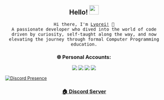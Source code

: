 <h2 align="center">Hello! <img src="https://raw.githubusercontent.com/MartinHeinz/MartinHeinz/master/wave.gif" width="30px"></h2>
<p align="center">
<samp>
Hi there, I'm <a href="https://github.com/lyorei">Lyorei!</a> 🚀<br>
A passionate developer who dived into the world of code driven by curiosity, self-taught along the way, and now elevating the journey through formal Computer Programming education.
</samp>
</p>

<h3 align="center">🌐 Personal Accounts:</h3>
<p align="center">
<a href="https://discord.com/users/1109048720626024559" target="_blank"><img src="https://img.shields.io/badge/-Lyorei.-7289DA.svg?&style=for-the-badge&logo=discord&logoColor=white"></a>
<a href="https://open.spotify.com/artist/4KeL4oJZZkUXxBT7z2kJ6C" target="_blank"><img src="https://img.shields.io/badge/Spotify%20-1ed760.svg?&style=for-the-badge&logo=spotify&logoColor=white"></a>
<a href="https://www.youtube.com/@shiro-ae?sub_confirmation=1" target="_blank"><img src="https://img.shields.io/badge/YouTube%20-ff0000.svg?&style=for-the-badge&logo=youtube&logoColor=white"></a>
<a href="https://github.com/lyorei" target="_blank"><img src="https://img.shields.io/badge/GitHub%20-191717.svg?&style=for-the-badge&logo=github&logoColor=white"></a>
</p>

  [![Discord Presence](https://lanyard.cnrad.dev/api/1109048720626024559)](https://discord.com/users/1109048720626024559)
  <h3 align="center">
    <a href="https://discord.gg/FnV4hKNpn5">🏠 Discord Server</a>
  </h3>
